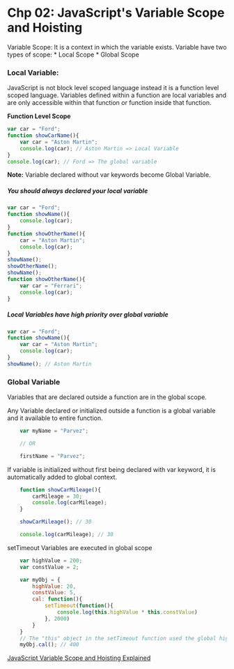 # Chp 02: JavaScript's Variable Scope and Hoisting

Variable Scope:
It is a context in which the variable exists.
Variable have two types of scope:
	* Local Scope
	* Global Scope

### Local Variable:
JavaScript is not block level scoped language instead it is a function level scoped language.
Variables defined within a function are local variables and are only accessible within that function or function inside that function.

**Function Level Scope**

```js
var car = "Ford";
function showCarName(){
	var car = "Aston Martin";
	console.log(car); // Aston Martin => Local Variable
}
console.log(car); // Ford => The global variable
```

**Note:** Variable declared without var keywords become Global Variable.

##### You should always declared your local variable


```js
var car = "Ford";
function showName(){
	console.log(car);
}
function showOtherName(){
	car = "Aston Martin";
	console.log(car);
}
showName();
showOtherName();
showName();
function showOtherName(){
	var car = "Ferrari";
	console.log(car);
}
```

##### Local Variables have high priority over global variable

```js
var car = "Ford";
function showName(){
	var car = "Aston Martin";
	console.log(car);
}
showName(); // Aston Martin
```

### Global Variable
Variables that are declared outside a function are in the global scope.

Any Variable declared or initialized outside a function is a global variable and it available to entire function.
```js
	var myName = "Parvez";

	// OR

	firstName = "Parvez";
```

If variable is initialized without first being declared with var keyword, it is automatically added to global context.
```js
	function showCarMileage(){
		carMileage = 30;
		console.log(carMileage);
	}

	showCarMileage(); // 30

	console.log(carMileage); // 30
```

setTimeout Variables are executed in global scope
```js
	var highValue = 200;
	var constValue = 2;

	var myObj = {
		highValue: 20,
		constValue: 5,
		cal: function(){
			setTimeout(function(){
				console.log(this.highValue * this.constValue)	
			}, 2000)
		}
	}
	// The "this" object in the setTimeout function used the global highValue and constantVal variables, because the     reference to "this" in the setTimeout function refers to the global window object, not to the myObj object as we might expect.
	myObj.cal(); // 400
```


[JavaScript Variable Scope and Hoisting Explained](http://javascriptissexy.com/javascript-variable-scope-and-hoisting-explained/)